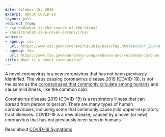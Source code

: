 ```yaml
---
date: October 15, 2020
excerpt: About COVID-19
layout: post
redirect_from:
- /spread/what-is-the-source-of-the-virus/
- /basics/what-is-a-novel-coronavirus/
sources:
- agency: cdc
  url: https://www.cdc.gov/coronavirus/2019-ncov/faq.html#anchor_1584386215012
- agency: fda
  url: https://www.fda.gov/emergency-preparedness-and-response/coronavirus-disease-2019-covid-19/coronavirus-disease-2019-covid-19-frequently-asked-questions
title: What is a novel coronavirus?
---
```


A novel coronavirus is a new coronavirus that has not been previously identified. The virus causing coronavirus disease 2019 (COVID-19), is not the same as the [coronaviruses that commonly circulate among humans](https://www.cdc.gov/coronavirus/types.html) and cause mild illness, like the common cold.

Coronavirus disease 2019 (COVID-19) is a respiratory illness that can spread from person to person. There are many types of human coronaviruses, including some that commonly cause mild upper-respiratory tract illnesses. COVID-19 is a new disease, caused by a novel (or new) coronavirus that has not previously been seen in humans.

Read about [COVID-19 Symptoms](https://www.cdc.gov/coronavirus/2019-ncov/symptoms-testing/symptoms.html)